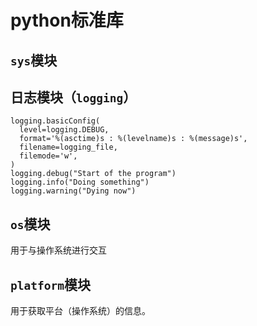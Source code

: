 # python标准库

## `sys`模块


## 日志模块（`logging`）

```
logging.basicConfig(
  level=logging.DEBUG,
  format='%(asctime)s : %(levelname)s : %(message)s',
  filename=logging_file,
  filemode='w',
)
logging.debug("Start of the program")
logging.info("Doing something")
logging.warning("Dying now")
```

## `os`模块

用于与操作系统进行交互

## `platform`模块

用于获取平台（操作系统）的信息。

## 
